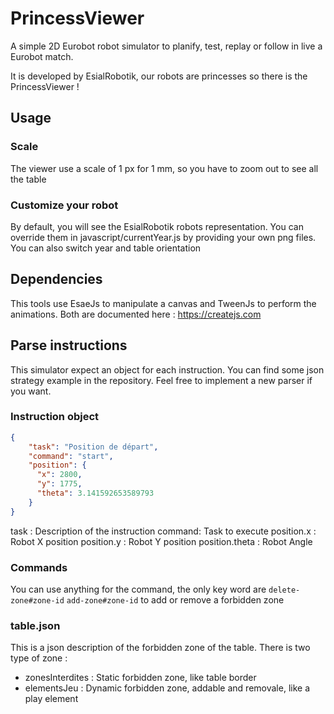 # PrincessViewer
A simple 2D Eurobot robot simulator to planify, test, replay or follow 
in live a Eurobot match.

It is developed by EsialRobotik, our robots are princesses so there 
is the PrincessViewer !

## Usage

### Scale
The viewer use a scale of 1 px for 1 mm, so you have to zoom out to see
all the table

### Customize your robot
By default, you will see the EsialRobotik robots representation. You can
override them in javascript/currentYear.js by providing your own png files.
You can also switch year and table orientation

## Dependencies
This tools use EsaeJs to manipulate a canvas and TweenJs to perform the 
animations. Both are documented here : https://createjs.com

## Parse instructions
This simulator expect an object for each instruction. You can find some json
strategy example in the repository. Feel free to implement a new parser if you want.

### Instruction object
```json
{
    "task": "Position de départ",
    "command": "start",
    "position": {
      "x": 2800,
      "y": 1775,
      "theta": 3.141592653589793
    }
}
```
task : Description of the instruction
command: Task to execute
position.x : Robot X position
position.y : Robot Y position
position.theta : Robot Angle

### Commands
You can use anything for the command, the only key word are `delete-zone#zone-id`
`add-zone#zone-id` to add or remove a forbidden zone

### table.json
This is a json description of the forbidden zone of the table. There is two type of
zone :
- zonesInterdites : Static forbidden zone, like table border
- elementsJeu : Dynamic forbidden zone, addable and removale, like a play element